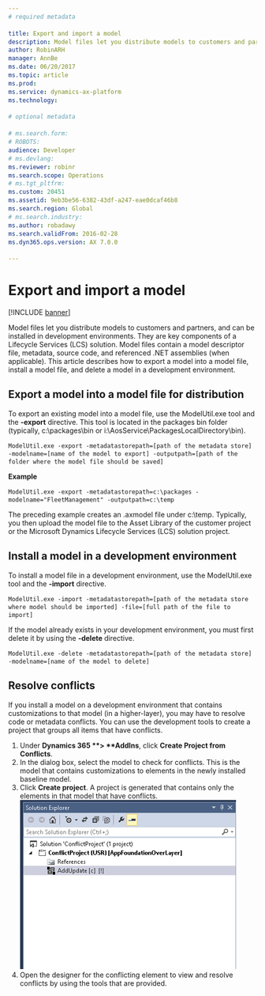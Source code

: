 ```yaml
---
# required metadata

title: Export and import a model
description: Model files let you distribute models to customers and partners, and can be installed in development environments. They are key components of a Lifecycle Services (LCS) solution. Model files contain a model descriptor file, metadata, source code, and referenced .NET assemblies (when applicable). This article describes how to export a model into a model file, install a model file, and delete a model in a development environment.
author: RobinARH
manager: AnnBe
ms.date: 06/20/2017
ms.topic: article
ms.prod: 
ms.service: dynamics-ax-platform
ms.technology: 

# optional metadata

# ms.search.form: 
# ROBOTS: 
audience: Developer
# ms.devlang: 
ms.reviewer: robinr
ms.search.scope: Operations
# ms.tgt_pltfrm: 
ms.custom: 20451
ms.assetid: 9eb3be56-6382-43df-a247-eae0dcaf46b8
ms.search.region: Global
# ms.search.industry: 
ms.author: robadawy
ms.search.validFrom: 2016-02-28
ms.dyn365.ops.version: AX 7.0.0

---
```


# Export and import a model

[!INCLUDE [banner](../includes/banner.md)]

Model files let you distribute models to customers and partners, and can be installed in development environments. They are key components of a Lifecycle Services (LCS) solution. Model files contain a model descriptor file, metadata, source code, and referenced .NET assemblies (when applicable). This article describes how to export a model into a model file, install a model file, and delete a model in a development environment.

Export a model into a model file for distribution
-------------------------------------------------

To export an existing model into a model file, use the ModelUtil.exe tool and the **-export** directive. This tool is located in the packages bin folder (typically, c:\\packages\\bin or i:\\AosService\\PackagesLocalDirectory\\bin).

    ModelUtil.exe -export -metadatastorepath=[path of the metadata store] -modelname=[name of the model to export] -outputpath=[path of the folder where the model file should be saved]

**Example**

    ModelUtil.exe -export -metadatastorepath=c:\packages -modelname="FleetManagement" -outputpath=c:\temp

The preceding example creates an .axmodel file under c:\\temp. Typically, you then upload the model file to the Asset Library of the customer project or the Microsoft Dynamics Lifecycle Services (LCS) solution project.

## Install a model in a development environment
To install a model file in a development environment, use the ModelUtil.exe tool and the **-import** directive.

    ModelUtil.exe -import -metadatastorepath=[path of the metadata store where model should be imported] -file=[full path of the file to import]

If the model already exists in your development environment, you must first delete it by using the **-delete** directive.

    ModelUtil.exe -delete -metadatastorepath=[path of the metadata store] -modelname=[name of the model to delete]

## Resolve conflicts
If you install a model on a development environment that contains customizations to that model (in a higher-layer), you may have to resolve code or metadata conflicts. You can use the development tools to create a project that groups all items that have conflicts.

1. Under <strong>Dynamics 365 **&gt; **AddIns</strong>, click <strong>Create Project from Conflicts</strong>.
2. In the dialog box, select the model to check for conflicts. This is the model that contains customizations to elements in the newly installed baseline model.
3. Click **Create project**. A project is generated that contains only the elements in that model that have conflicts. [![AddUpdate\_MetaHotfix](./media/addupdate_metahotfix.png)](./media/addupdate_metahotfix.png)
4. Open the designer for the conflicting element to view and resolve conflicts by using the tools that are provided. 

<!--For an introduction to conflict resolution tools that are available in a development environment, see the [Resolve conflicts using Visual Studio tools](https://mix.office.com/watch/1rl75ei2cs6d7) Microsoft Office Mix.-->




